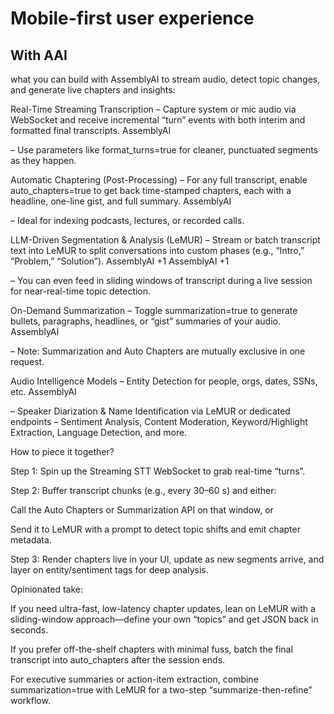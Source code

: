 # Mobile-first user experience

## With AAI

what you can build with AssemblyAI to stream audio, detect topic changes, and generate live chapters and insights:

Real-Time Streaming Transcription
– Capture system or mic audio via WebSocket and receive incremental “turn” events with both interim and formatted final transcripts.
AssemblyAI

– Use parameters like format_turns=true for cleaner, punctuated segments as they happen.

Automatic Chaptering (Post-Processing)
– For any full transcript, enable auto_chapters=true to get back time-stamped chapters, each with a headline, one-line gist, and full summary.
AssemblyAI

– Ideal for indexing podcasts, lectures, or recorded calls.

LLM-Driven Segmentation & Analysis (LeMUR)
– Stream or batch transcript text into LeMUR to split conversations into custom phases (e.g., “Intro,” “Problem,” “Solution”).
AssemblyAI
+1
AssemblyAI
+1

– You can even feed in sliding windows of transcript during a live session for near-real-time topic detection.

On-Demand Summarization
– Toggle summarization=true to generate bullets, paragraphs, headlines, or “gist” summaries of your audio.
AssemblyAI

– Note: Summarization and Auto Chapters are mutually exclusive in one request.

Audio Intelligence Models
– Entity Detection for people, orgs, dates, SSNs, etc.
AssemblyAI

– Speaker Diarization & Name Identification via LeMUR or dedicated endpoints
– Sentiment Analysis, Content Moderation, Keyword/Highlight Extraction, Language Detection, and more.

How to piece it together?

Step 1: Spin up the Streaming STT WebSocket to grab real-time “turns”.

Step 2: Buffer transcript chunks (e.g., every 30–60 s) and either:

Call the Auto Chapters or Summarization API on that window, or

Send it to LeMUR with a prompt to detect topic shifts and emit chapter metadata.

Step 3: Render chapters live in your UI, update as new segments arrive, and layer on entity/sentiment tags for deep analysis.

Opinionated take:

If you need ultra-fast, low-latency chapter updates, lean on LeMUR with a sliding-window approach—define your own “topics” and get JSON back in seconds.

If you prefer off-the-shelf chapters with minimal fuss, batch the final transcript into auto_chapters after the session ends.

For executive summaries or action-item extraction, combine summarization=true with LeMUR for a two-step “summarize-then-refine” workflow.
